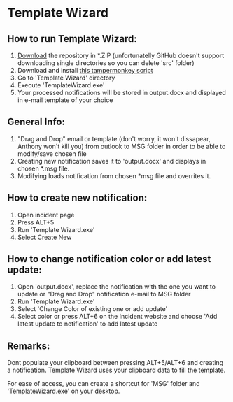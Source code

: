 # Template Wizard


## How to run Template Wizard:

1. [Download](https://github.com/JohnyHCL/TemplateWizard/archive/master.zip) the repository in *.ZIP (unfortunatelly GitHub doesn't support downloading single directories so you can delete 'src' folder)
2. Download and install [this tampermonkey script](https://github.com/JohnyHCL/TemplateWizard/raw/master/src/template_copy.user.js)
3. Go to 'Template Wizard' directory
4. Execute 'TemplateWizard.exe'
5. Your processed notifications will be stored in output.docx and displayed in e-mail template of your choice


## General Info:

1. "Drag and Drop" email or template (don't worry, it won't dissapear, Anthony won't kill you) from outlook to MSG folder in order to be able to modify/save chosen file
2. Creating new notification saves it to 'output.docx' and displays in chosen *.msg file.
3. Modifying loads notification from chosen *msg file and overrites it.


## How to create new notification:

1. Open incident page
2. Press ALT+5
3. Run 'Template Wizard.exe'
4. Select Create New
	

## How to change notification color or add latest update:
	
1. Open 'output.docx', replace the notification with the one you want to update or "Drag and Drop" notification e-mail to MSG folder
2. Run 'Template Wizard.exe'
3. Select 'Change Color of existing one or add update'
4. Select color or press ALT+6 on the Incident website and choose 'Add latest update to notification' to add latest update


## Remarks:

Dont populate your clipboard between pressing ALT+5/ALT+6 and creating a notification. Template Wizard uses your clipboard data to fill the template.

For ease of access, you can create a shortcut for 'MSG' folder and 'TemplateWizard.exe' on your desktop.